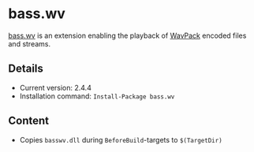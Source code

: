 bass.wv
===

[bass.wv] is an extension enabling the playback of [WavPack](http://www.wavpack.com/) encoded files and streams.

Details
---
  - Current version: 2.4.4
  - Installation command: ``Install-Package bass.wv``

Content
---
  - Copies ``basswv.dll`` during ``BeforeBuild``-targets to ``$(TargetDir)``

[bass.wv]:       http://www.un4seen.com/bass.html